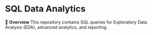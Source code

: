 # SQL Data Analytics

📌 **Overview** This repository contains SQL queries for Exploratory Data Analysis (EDA), advanced analytics, and reporting.
